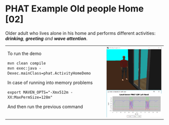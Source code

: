 # PHAT Example Old people Home [02]
Older adult who lives alone in his home and performs different activities: <i><b>drinking</b>, <b>greeting</b> and <b>wave attention</b></i>.

<table style="border:none;">
<tr>
    <td>  
To run the demo

```
mvn clean compile
mvn exec:java -Dexec.mainClass=phat.ActivityHomeDemo
```
In case of running into memory problems
```
export MAVEN_OPTS="-Xmx512m -XX:MaxPermSize=128m"
```
And then run the previous command
    </td>
    <td>
        <img src="https://github.com/mfcardenas/phat_example_acthome_02/blob/master/img/img_older_people_home.png" />
    </td>
</tr>
</table>